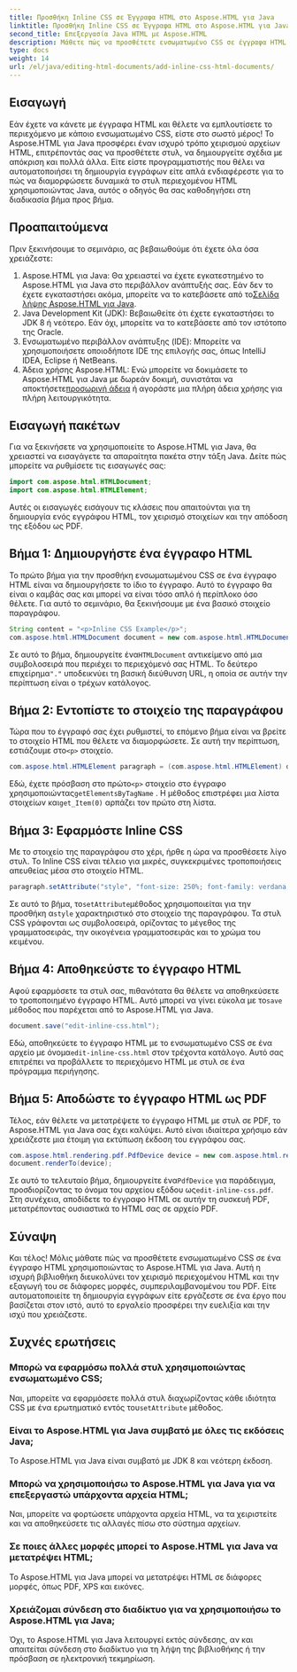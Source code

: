 ```yaml
---
title: Προσθήκη Inline CSS σε Έγγραφα HTML στο Aspose.HTML για Java
linktitle: Προσθήκη Inline CSS σε Έγγραφα HTML στο Aspose.HTML για Java
second_title: Επεξεργασία Java HTML με Aspose.HTML
description: Μάθετε πώς να προσθέτετε ενσωματωμένο CSS σε έγγραφα HTML χρησιμοποιώντας το Aspose.HTML για Java. Αυτός ο οδηγός βήμα προς βήμα σάς βοηθά να διαμορφώσετε το HTML και να το μετατρέψετε σε PDF με ευκολία.
type: docs
weight: 14
url: /el/java/editing-html-documents/add-inline-css-html-documents/
---
```

## Εισαγωγή
Εάν έχετε να κάνετε με έγγραφα HTML και θέλετε να εμπλουτίσετε το περιεχόμενο με κάποιο ενσωματωμένο CSS, είστε στο σωστό μέρος! Το Aspose.HTML για Java προσφέρει έναν ισχυρό τρόπο χειρισμού αρχείων HTML, επιτρέποντάς σας να προσθέτετε στυλ, να δημιουργείτε σχέδια με απόκριση και πολλά άλλα. Είτε είστε προγραμματιστής που θέλει να αυτοματοποιήσει τη δημιουργία εγγράφων είτε απλά ενδιαφέρεστε για το πώς να διαμορφώσετε δυναμικά το στυλ περιεχομένου HTML χρησιμοποιώντας Java, αυτός ο οδηγός θα σας καθοδηγήσει στη διαδικασία βήμα προς βήμα.
## Προαπαιτούμενα
Πριν ξεκινήσουμε το σεμινάριο, ας βεβαιωθούμε ότι έχετε όλα όσα χρειάζεστε:
1.  Aspose.HTML για Java: Θα χρειαστεί να έχετε εγκατεστημένο το Aspose.HTML για Java στο περιβάλλον ανάπτυξής σας. Εάν δεν το έχετε εγκαταστήσει ακόμα, μπορείτε να το κατεβάσετε από το[Σελίδα λήψης Aspose.HTML για Java](https://releases.aspose.com/html/java/).
2. Java Development Kit (JDK): Βεβαιωθείτε ότι έχετε εγκαταστήσει το JDK 8 ή νεότερο. Εάν όχι, μπορείτε να το κατεβάσετε από τον ιστότοπο της Oracle.
3. Ενσωματωμένο περιβάλλον ανάπτυξης (IDE): Μπορείτε να χρησιμοποιήσετε οποιοδήποτε IDE της επιλογής σας, όπως IntelliJ IDEA, Eclipse ή NetBeans.
4.  Άδεια χρήσης Aspose.HTML: Ενώ μπορείτε να δοκιμάσετε το Aspose.HTML για Java με δωρεάν δοκιμή, συνιστάται να αποκτήσετε[προσωρινή άδεια](https://purchase.aspose.com/temporary-license/) ή αγοράστε μια πλήρη άδεια χρήσης για πλήρη λειτουργικότητα.

## Εισαγωγή πακέτων
Για να ξεκινήσετε να χρησιμοποιείτε το Aspose.HTML για Java, θα χρειαστεί να εισαγάγετε τα απαραίτητα πακέτα στην τάξη Java. Δείτε πώς μπορείτε να ρυθμίσετε τις εισαγωγές σας:
```java
import com.aspose.html.HTMLDocument;
import com.aspose.html.HTMLElement;
```
Αυτές οι εισαγωγές εισάγουν τις κλάσεις που απαιτούνται για τη δημιουργία ενός εγγράφου HTML, τον χειρισμό στοιχείων και την απόδοση της εξόδου ως PDF.
## Βήμα 1: Δημιουργήστε ένα έγγραφο HTML
Το πρώτο βήμα για την προσθήκη ενσωματωμένου CSS σε ένα έγγραφο HTML είναι να δημιουργήσετε το ίδιο το έγγραφο. Αυτό το έγγραφο θα είναι ο καμβάς σας και μπορεί να είναι τόσο απλό ή περίπλοκο όσο θέλετε. Για αυτό το σεμινάριο, θα ξεκινήσουμε με ένα βασικό στοιχείο παραγράφου.
```java
String content = "<p>Inline CSS Example</p>";
com.aspose.html.HTMLDocument document = new com.aspose.html.HTMLDocument(content, ".");
```
 Σε αυτό το βήμα, δημιουργείτε ένα`HTMLDocument` αντικείμενο από μια συμβολοσειρά που περιέχει το περιεχόμενό σας HTML. Το δεύτερο επιχείρημα`"."` υποδεικνύει τη βασική διεύθυνση URL, η οποία σε αυτήν την περίπτωση είναι ο τρέχων κατάλογος.
## Βήμα 2: Εντοπίστε το στοιχείο της παραγράφου
 Τώρα που το έγγραφό σας έχει ρυθμιστεί, το επόμενο βήμα είναι να βρείτε το στοιχείο HTML που θέλετε να διαμορφώσετε. Σε αυτή την περίπτωση, εστιάζουμε στο`<p>` στοιχείο.
```java
com.aspose.html.HTMLElement paragraph = (com.aspose.html.HTMLElement) document.getElementsByTagName("p").get_Item(0);
```
 Εδώ, έχετε πρόσβαση στο πρώτο`<p>` στοιχείο στο έγγραφο χρησιμοποιώντας`getElementsByTagName` . Η μέθοδος επιστρέφει μια λίστα στοιχείων και`get_Item(0)` αρπάζει τον πρώτο στη λίστα.
## Βήμα 3: Εφαρμόστε Inline CSS
Με το στοιχείο της παραγράφου στο χέρι, ήρθε η ώρα να προσθέσετε λίγο στυλ. Το Inline CSS είναι τέλειο για μικρές, συγκεκριμένες τροποποιήσεις απευθείας μέσα στο στοιχείο HTML.
```java
paragraph.setAttribute("style", "font-size: 250%; font-family: verdana; color: #cd66aa");
```
 Σε αυτό το βήμα, το`setAttribute`μέθοδος χρησιμοποιείται για την προσθήκη α`style` χαρακτηριστικό στο στοιχείο της παραγράφου. Τα στυλ CSS γράφονται ως συμβολοσειρά, ορίζοντας το μέγεθος της γραμματοσειράς, την οικογένεια γραμματοσειράς και το χρώμα του κειμένου.
## Βήμα 4: Αποθηκεύστε το έγγραφο HTML
 Αφού εφαρμόσετε τα στυλ σας, πιθανότατα θα θέλετε να αποθηκεύσετε το τροποποιημένο έγγραφο HTML. Αυτό μπορεί να γίνει εύκολα με το`save` μέθοδος που παρέχεται από το Aspose.HTML για Java.
```java
document.save("edit-inline-css.html");
```
 Εδώ, αποθηκεύετε το έγγραφο HTML με το ενσωματωμένο CSS σε ένα αρχείο με όνομα`edit-inline-css.html` στον τρέχοντα κατάλογο. Αυτό σας επιτρέπει να προβάλλετε το περιεχόμενο HTML με στυλ σε ένα πρόγραμμα περιήγησης.
## Βήμα 5: Αποδώστε το έγγραφο HTML ως PDF
Τέλος, εάν θέλετε να μετατρέψετε το έγγραφο HTML με στυλ σε PDF, το Aspose.HTML για Java σας έχει καλύψει. Αυτό είναι ιδιαίτερα χρήσιμο εάν χρειάζεστε μια έτοιμη για εκτύπωση έκδοση του εγγράφου σας.
```java
com.aspose.html.rendering.pdf.PdfDevice device = new com.aspose.html.rendering.pdf.PdfDevice("edit-inline-css.pdf");
document.renderTo(device);
```
 Σε αυτό το τελευταίο βήμα, δημιουργείτε ένα`PdfDevice` για παράδειγμα, προσδιορίζοντας το όνομα του αρχείου εξόδου ως`edit-inline-css.pdf`. Στη συνέχεια, αποδίδετε το έγγραφο HTML σε αυτήν τη συσκευή PDF, μετατρέποντας ουσιαστικά το HTML σας σε αρχείο PDF.

## Σύναψη
Και τέλος! Μόλις μάθατε πώς να προσθέτετε ενσωματωμένο CSS σε ένα έγγραφο HTML χρησιμοποιώντας το Aspose.HTML για Java. Αυτή η ισχυρή βιβλιοθήκη διευκολύνει τον χειρισμό περιεχομένου HTML και την εξαγωγή του σε διάφορες μορφές, συμπεριλαμβανομένου του PDF. Είτε αυτοματοποιείτε τη δημιουργία εγγράφων είτε εργάζεστε σε ένα έργο που βασίζεται στον ιστό, αυτό το εργαλείο προσφέρει την ευελιξία και την ισχύ που χρειάζεστε.
## Συχνές ερωτήσεις
### Μπορώ να εφαρμόσω πολλά στυλ χρησιμοποιώντας ενσωματωμένο CSS;
 Ναι, μπορείτε να εφαρμόσετε πολλά στυλ διαχωρίζοντας κάθε ιδιότητα CSS με ένα ερωτηματικό εντός του`setAttribute` μέθοδος.
### Είναι το Aspose.HTML για Java συμβατό με όλες τις εκδόσεις Java;
Το Aspose.HTML για Java είναι συμβατό με JDK 8 και νεότερη έκδοση.
### Μπορώ να χρησιμοποιήσω το Aspose.HTML για Java για να επεξεργαστώ υπάρχοντα αρχεία HTML;
Ναι, μπορείτε να φορτώσετε υπάρχοντα αρχεία HTML, να τα χειριστείτε και να αποθηκεύσετε τις αλλαγές πίσω στο σύστημα αρχείων.
### Σε ποιες άλλες μορφές μπορεί το Aspose.HTML για Java να μετατρέψει HTML;
Το Aspose.HTML για Java μπορεί να μετατρέψει HTML σε διάφορες μορφές, όπως PDF, XPS και εικόνες.
### Χρειάζομαι σύνδεση στο διαδίκτυο για να χρησιμοποιήσω το Aspose.HTML για Java;
Όχι, το Aspose.HTML για Java λειτουργεί εκτός σύνδεσης, αν και απαιτείται σύνδεση στο διαδίκτυο για τη λήψη της βιβλιοθήκης ή την πρόσβαση σε ηλεκτρονική τεκμηρίωση.